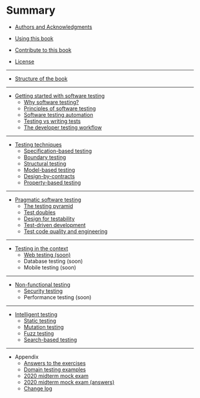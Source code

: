 # Summary

* [Authors and Acknowledgments](chapters/preface/authors.md)

* [Using this book](chapters/preface/use.md)

* [Contribute to this book](chapters/preface/contribute.md)

* [License](chapters/preface/license.md)

----

* [Structure of the book](chapters/preface/structure.md)

----

* [Getting started with software testing](chapters/getting-started/README.md)
	* [Why software testing?](chapters/getting-started/why-software-testing.md)
	* [Principles of software testing](chapters/getting-started/testing-principles.md)
	* [Software testing automation](chapters/getting-started/test-automation.md)
	* [Testing vs writing tests](chapters/getting-started/testing-vs-writing-tests.md)
	* [The developer testing workflow](chapters/getting-started/developer-testing-workflow.md)

----

* [Testing techniques](chapters/testing-techniques/README.md)
	* [Specification-based testing](chapters/testing-techniques/specification-based-testing.md)
	* [Boundary testing](chapters/testing-techniques/boundary-testing.md)
	* [Structural testing](chapters/testing-techniques/structural-testing.md)
	* [Model-based testing](chapters/testing-techniques/model-based-testing.md)
	* [Design-by-contracts](chapters/testing-techniques/design-by-contracts.md)
	* [Property-based testing](chapters/testing-techniques/property-based-testing.md)

----

* [Pragmatic software testing](chapters/pragmatic-testing/README.md)
	* [The testing pyramid](chapters/pragmatic-testing/testing-pyramid.md)
	* [Test doubles](chapters/pragmatic-testing/test-doubles.md)
	* [Design for testability](chapters/pragmatic-testing/design-for-testability.md)
	* [Test-driven development](chapters/pragmatic-testing/tdd.md)
	* [Test code quality and engineering](chapters/pragmatic-testing/test-code-quality.md)

----

* [Testing in the context](chapters/testing-into-context/README.md)
	* [Web testing (soon)](chapters/testing-into-context/web-testing.md)
	* Database testing (soon)
	* Mobile testing (soon)

----

* [Non-functional testing](chapters/non-functional-testing/README.md)
	* [Security testing](chapters/non-functional-testing/security-testing.md)
	* Performance testing (soon)

----

* [Intelligent testing](chapters/intelligent-testing/README.md)
	* [Static testing](chapters/intelligent-testing/static-testing.md)
	* [Mutation testing](chapters/intelligent-testing/mutation-testing.md)
	* [Fuzz testing](chapters/intelligent-testing/fuzzing.md)
	* [Search-based testing](chapters/intelligent-testing/sbst.md)

----

* Appendix
	* [Answers to the exercises](chapters/appendix/answers.md)
	* [Domain testing examples](chapters/testing-techniques/domain-testing.md)
	* [2020 midterm mock exam](chapters/appendix/2020-midterm-preparation.md)
	* [2020 midterm mock exam (answers)](chapters/appendix/2020-midterm-preparation-answers.md)
	* [Change log](chapters/appendix/changelog.md)
